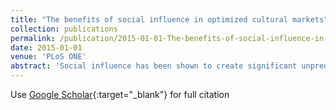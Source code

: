 ```yaml
---
title: "The benefits of social influence in optimized cultural markets"
collection: publications
permalink: /publication/2015-01-01-The-benefits-of-social-influence-in-optimized-cultural-markets
date: 2015-01-01
venue: 'PLoS ONE'
abstract: 'Social influence has been shown to create significant unpredictability in cultural markets, providing one potential explanation why experts routinely fail at predicting commercial success of cultural products. As a result, social influence is often presented in a negative light. Here, we show the benefits of social influence for cultural markets. We present a policy that uses product quality, appeal, position bias and social influence to maximize expected profits in the market. Our computational experiments show that our profit-maximizing policy leverages social influence to produce significant performance benefits for the market, while our theoretical analysis proves that our policy outperforms in expectation any policy not displaying social signals. Our results contrast with earlier work which focused on showing the unpredictability and inequalities created by social influence. Not only do we show for the first time that, under our policy, dynamically showing consumers positive social signals increases the expected profit of the seller in cultural markets.We also show that, in reasonable settings, our profit-maximizing policy does not introduce significant unpredictability and identifies &quot;blockbusters&quot;. Overall, these results shed new light on the nature of social influence and how it can be leveraged for the benefits of the market.'
---
```

Use [Google Scholar](https://scholar.google.com/scholar?q=The+benefits+of+social+influence+in+optimized+cultural+markets){:target="_blank"} for full citation